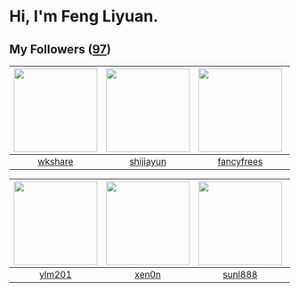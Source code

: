 # Hi, I'm Feng Liyuan.

## My Followers ([97](https://github.com/SunRunAway?tab=followers))

| <img src="https://avatars.githubusercontent.com/u/2918384?v=4" width="150" height="150" /> | <img src="https://avatars.githubusercontent.com/u/566037?v=4" width="150" height="150" /> | <img src="https://avatars.githubusercontent.com/u/3293915?v=4" width="150" height="150" /> | <img src="https://avatars.githubusercontent.com/u/6002026?v=4" width="150" height="150" /> |
| :----------------------------------------------------------------------------------------: | :---------------------------------------------------------------------------------------: | :----------------------------------------------------------------------------------------: | :----------------------------------------------------------------------------------------: |
|                            [wkshare](https://github.com/wkshare)                           |                         [shijiayun](https://github.com/shijiayun)                         |                         [fancyfrees](https://github.com/fancyfrees)                        |                        [codedogfish](https://github.com/codedogfish)                       |

| <img src="https://avatars.githubusercontent.com/u/588162?v=4" width="150" height="150" /> | <img src="https://avatars.githubusercontent.com/u/1175567?v=4" width="150" height="150" /> | <img src="https://avatars.githubusercontent.com/u/9254545?v=4" width="150" height="150" /> | <img src="https://avatars.githubusercontent.com/u/8664695?v=4" width="150" height="150" /> |
| :---------------------------------------------------------------------------------------: | :----------------------------------------------------------------------------------------: | :----------------------------------------------------------------------------------------: | :----------------------------------------------------------------------------------------: |
|                            [ylm201](https://github.com/ylm201)                            |                              [xen0n](https://github.com/xen0n)                             |                            [sunl888](https://github.com/sunl888)                           |                        [landylee007](https://github.com/landylee007)                       |